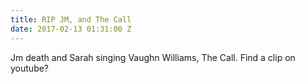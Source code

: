 ```yaml
---
title: RIP JM, and The Call
date: 2017-02-13 01:31:00 Z
---
```


Jm death and Sarah singing Vaughn Williams, The Call. Find a clip on youtube?